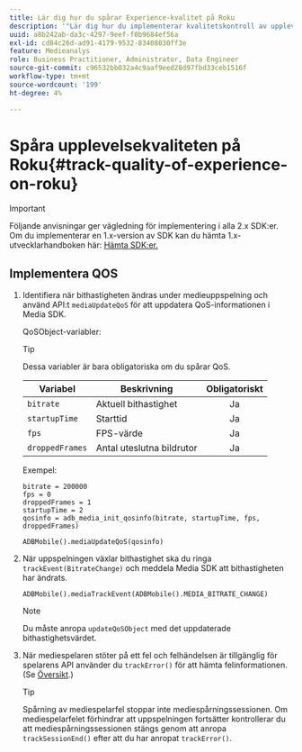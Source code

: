 ```yaml
---
title: Lär dig hur du spårar Experience-kvalitet på Roku
description: '"Lär dig hur du implementerar kvalitetskontroll av upplevelser (QoE, QoS) med Media SDK on Roku."'
uuid: a8b242ab-da3c-4297-9eef-f0b9684ef56a
exl-id: cd84c26d-ad91-4179-9532-83408030ff3e
feature: Medieanalys
role: Business Practitioner, Administrator, Data Engineer
source-git-commit: c96532bb032a4c9aaf9eed28d97fbd33ceb1516f
workflow-type: tm+mt
source-wordcount: '199'
ht-degree: 4%

---
```


# Spåra upplevelsekvaliteten på Roku{#track-quality-of-experience-on-roku}

>[!IMPORTANT]
>
>Följande anvisningar ger vägledning för implementering i alla 2.x SDK:er. Om du implementerar en 1.x-version av SDK kan du hämta 1.x-utvecklarhandboken här: [Hämta SDK:er.](/help/sdk-implement/download-sdks.md)

## Implementera QOS

1. Identifiera när bithastigheten ändras under medieuppspelning och använd API:t `mediaUpdateQoS` för att uppdatera QoS-informationen i Media SDK.

   QoSObject-variabler:

   >[!TIP]
   >
   >Dessa variabler är bara obligatoriska om du spårar QoS.

   | Variabel | Beskrivning | Obligatoriskt |
   | --- | --- | :---: |
   | `bitrate` | Aktuell bithastighet | Ja |
   | `startupTime` | Starttid | Ja |
   | `fps` | FPS-värde | Ja |
   | `droppedFrames` | Antal uteslutna bildrutor | Ja |

   Exempel:

   ```
   bitrate = 200000
   fps = 0
   droppedFrames = 1
   startupTime = 2
   qosinfo = adb_media_init_qosinfo(bitrate, startupTime, fps, droppedFrames)
   
   ADBMobile().mediaUpdateQoS(qosinfo)
   ```

   <!--
    QoS object creation:
 
    ```
    qosInfo=adb_media_init_qosinfo()
    qosInfo.bitrate = 200000
    qosInfo.fps = 0
    qosInfo.droppedFrames = 1
    qosInfo.startupTime = 2
    ```
    -->

1. När uppspelningen växlar bithastighet ska du ringa `trackEvent(BitrateChange)` och meddela Media SDK att bithastigheten har ändrats.

   ```
   ADBMobile().mediaTrackEvent(ADBMobile().MEDIA_BITRATE_CHANGE)
   ```

   >[!NOTE]
   >
   >Du måste anropa `updateQoSObject` med det uppdaterade bithastighetsvärdet.

   <!--
    ```
    qosContextData = {}
    ADBMobile().mediaTrackEvent(MEDIA_BITRATE_CHANGE, qosInfo, qosContextData)
    ```
 
    >[!IMPORTANT]
    >
    >Update the QoS object and call the bitrate change event on every bitrate change. This provides the most accurate QoS data.
    -->

1. När mediespelaren stöter på ett fel och felhändelsen är tillgänglig för spelarens API använder du `trackError()` för att hämta felinformationen. (Se [Översikt](/help/sdk-implement/track-errors/track-errors-overview.md).)

   >[!TIP]
   >
   >Spårning av mediespelarfel stoppar inte mediespårningssessionen. Om mediespelarfelet förhindrar att uppspelningen fortsätter kontrollerar du att mediespårningssessionen stängs genom att anropa `trackSessionEnd()` efter att du har anropat `trackError()`.
